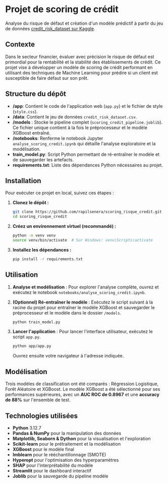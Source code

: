 # Projet de scoring de crédit

Analyse du risque de défaut et création d'un modèle prédictif à partir du jeu de données [credit_risk_dataset sur Kaggle](https://www.kaggle.com/datasets/laotse/credit-risk-dataset).

## Contexte

Dans le secteur financier, évaluer avec précision le risque de défaut est primordial pour la rentabilité et la stabilité des établissements de crédit. Ce projet vise à développer un modèle de scoring de crédit performant en utilisant des techniques de Machine Learning pour prédire si un client est susceptible de faire défaut sur son prêt.

## Structure du dépôt

- **/app**: Contient le code de l'application web (`app.py`) et le fichier de style (`style.css`).
- **/data**: Contient le jeu de données `credit_risk_dataset.csv`.
- **/models** : Stocke le pipeline complet (`scoring_credit_pipeline.joblib`). Ce fichier unique contient à la fois le préprocesseur et le modèle XGBoost entraîné.
- **/notebooks**: Renferme le notebook Jupyter `analyse_scoring_credit.ipynb` qui détaille l'analyse exploratoire et la modélisation.
- **train_model.py**: Script Python permettant de ré-entraîner le modèle et de sauvegarder les artefacts.
- **requirements.txt**: Liste des dépendances Python nécessaires au projet.

## Installation

Pour exécuter ce projet en local, suivez ces étapes :

1.  **Clonez le dépôt :**
    ```bash
    git clone https://github.com/rapilsenera/scoring_risque_credit.git
    cd scoring_risque_credit
    ```

2.  **Créez un environnement virtuel (recommandé) :**
    ```bash
    python -m venv venv
    source venv/bin/activate  # Sur Windows: venv\Scripts\activate
    ```

3.  **Installez les dépendances :**
    ```bash
    pip install -r requirements.txt
    ```

## Utilisation

1.  **Analyse et modélisation** :
    Pour explorer l'analyse complète, ouvrez et exécutez le notebook `notebooks/analyse_scoring_credit.ipynb`.

2.  **(Optionnel) Ré-entraîner le modèle** :
    Exécutez le script suivant à la racine du projet pour entraîner le modèle XGBoost et sauvegarder le préprocesseur et le modèle dans le dossier `/models`.
    ```bash
    python train_model.py
    ```

3.  **Lancer l'application** :
    Pour lancer l'interface utilisateur, exécutez le script `app.py`.
    ```bash
    python app/app.py
    ```
    Ouvrez ensuite votre navigateur à l'adresse indiquée.

## Modélisation

Trois modèles de classification ont été comparés : Régression Logistique, Forêt Aléatoire et XGBoost. Le modèle XGBoost a été sélectionné pour ses performances supérieures, avec un **AUC ROC de 0.8967** et une **accuracy de 88%** sur l'ensemble de test.

## Technologies utilisées

- **Python** 3.12.7
- **Pandas & NumPy** pour la manipulation des données
- **Matplotlib, Seaborn & Dython** pour la visualisation et l'exploration
- **Scikit-learn** pour le prétraitement et la modélisation
- **XGBoost** pour le modèle final
- **Imblearn** pour le rééchantillonnage (SMOTE)
- **Hyperopt** pour l'optimisation des hyperparamètres
- **SHAP** pour l'interprétabilité du modèle
- **Streamlit** pour le dashboard interactif
- **Joblib** pour la sauvegarde du pipeline modèle